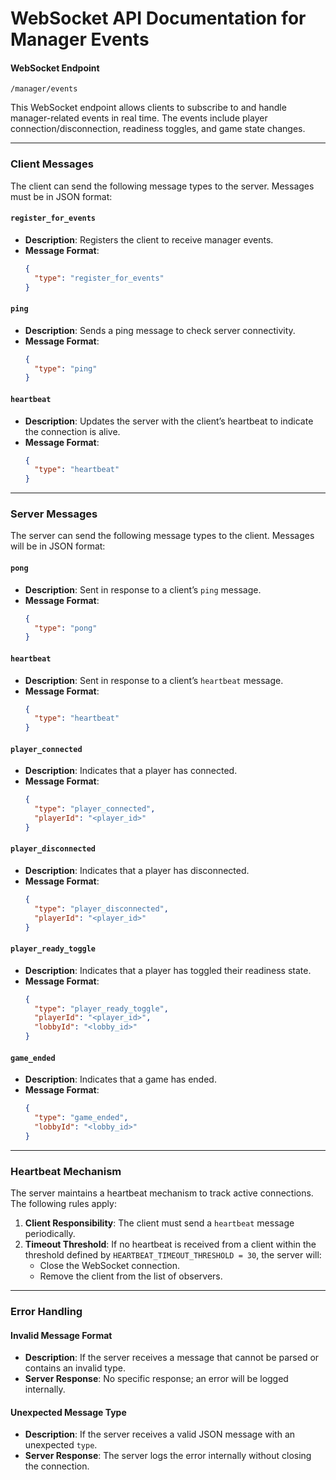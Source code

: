 # WebSocket API Documentation for Manager Events

#### WebSocket Endpoint
`/manager/events`

This WebSocket endpoint allows clients to subscribe to and handle manager-related events in real time. The events include player connection/disconnection, readiness toggles, and game state changes.

---

### Client Messages
The client can send the following message types to the server. Messages must be in JSON format:

#### `register_for_events`
- **Description**: Registers the client to receive manager events.
- **Message Format**:
  ```json
  {
    "type": "register_for_events"
  }
  ```

#### `ping`
- **Description**: Sends a ping message to check server connectivity.
- **Message Format**:
  ```json
  {
    "type": "ping"
  }
  ```

#### `heartbeat`
- **Description**: Updates the server with the client’s heartbeat to indicate the connection is alive.
- **Message Format**:
  ```json
  {
    "type": "heartbeat"
  }
  ```

---

### Server Messages
The server can send the following message types to the client. Messages will be in JSON format:

#### `pong`
- **Description**: Sent in response to a client’s `ping` message.
- **Message Format**:
  ```json
  {
    "type": "pong"
  }
  ```

#### `heartbeat`
- **Description**: Sent in response to a client’s `heartbeat` message.
- **Message Format**:
  ```json
  {
    "type": "heartbeat"
  }
  ```

#### `player_connected`
- **Description**: Indicates that a player has connected.
- **Message Format**:
  ```json
  {
    "type": "player_connected",
    "playerId": "<player_id>"
  }
  ```

#### `player_disconnected`
- **Description**: Indicates that a player has disconnected.
- **Message Format**:
  ```json
  {
    "type": "player_disconnected",
    "playerId": "<player_id>"
  }
  ```

#### `player_ready_toggle`
- **Description**: Indicates that a player has toggled their readiness state.
- **Message Format**:
  ```json
  {
    "type": "player_ready_toggle",
    "playerId": "<player_id>",
    "lobbyId": "<lobby_id>"
  }
  ```

#### `game_ended`
- **Description**: Indicates that a game has ended.
- **Message Format**:
  ```json
  {
    "type": "game_ended",
    "lobbyId": "<lobby_id>"
  }
  ```

---

### Heartbeat Mechanism
The server maintains a heartbeat mechanism to track active connections. The following rules apply:

1. **Client Responsibility**: The client must send a `heartbeat` message periodically.
2. **Timeout Threshold**: If no heartbeat is received from a client within the threshold defined by `HEARTBEAT_TIMEOUT_THRESHOLD = 30`, the server will:
    - Close the WebSocket connection.
    - Remove the client from the list of observers.

---

### Error Handling

#### Invalid Message Format
- **Description**: If the server receives a message that cannot be parsed or contains an invalid type.
- **Server Response**: No specific response; an error will be logged internally.

#### Unexpected Message Type
- **Description**: If the server receives a valid JSON message with an unexpected `type`.
- **Server Response**: The server logs the error internally without closing the connection.


